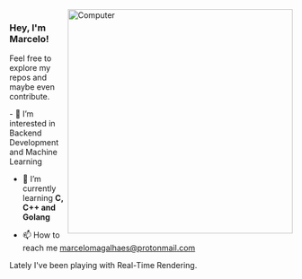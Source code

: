 <img src="https://github.com/magalhaesm/magalhaesm/assets/32808884/45853f8a-5ec1-4fce-a005-ddd3983d0fd5" min-width="400px" max-width="400px" width="400px" align="right" alt="Computer">

<p align="left"> 
  <h3><b>Hey, I'm Marcelo!</b></h3>
  Feel free to explore my repos and maybe even contribute.
</p>

<p align="left">
- 👀 I’m interested in Backend Development and Machine Learning
  
- 🌱 I’m currently learning **C, C++ and Golang**

- 📫 How to reach me marcelomagalhaes@protonmail.com
</p>

Lately I've been playing with Real-Time Rendering.
